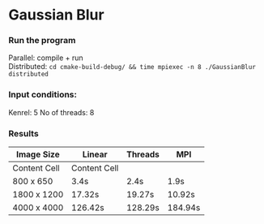 # Gaussian Blur

### Run the program
Parallel: compile + run   
Distributed: ``` cd cmake-build-debug/ && time mpiexec -n 8 ./GaussianBlur distributed ```
### Input conditions:
Kenrel: 5
No of threads: 8 

### Results   
| Image Size  | Linear | Threads | MPI | 
| ------------- | ------------- | ------------- | ------------- |
| Content Cell  | Content Cell  |
|  800 x 650 | 3.4s | 2.4s | 1.9s|  
| 1800 x 1200 | 17.32s | 19.27s | 10.92s
| 4000 x 4000  | 126.42s  | 128.29s | 184.94s
